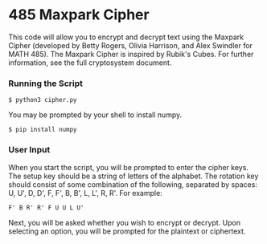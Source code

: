 # 485 Maxpark Cipher

This code will allow you to encrypt and decrypt text using the Maxpark Cipher (developed by Betty Rogers, Olivia Harrison, and Alex Swindler for MATH 485). The Maxpark Cipher is inspired by Rubik's Cubes. For further information, see the full cryptosystem document.

### Running the Script

```
$ python3 cipher.py
```

You may be prompted by your shell to install numpy.

```
$ pip install numpy
```

### User Input

When you start the script, you will be prompted to enter the cipher keys. The setup key should be a string of letters of the alphabet. The rotation key should consist of some combination of the following, separated by spaces: U, U', D, D', F, F', B, B', L, L', R, R'. For example:
```
F' B R' R' F U U L U'
```

Next, you will be asked whether you wish to encrypt or decrypt. Upon selecting an option, you will be prompted for the plaintext or ciphertext.
